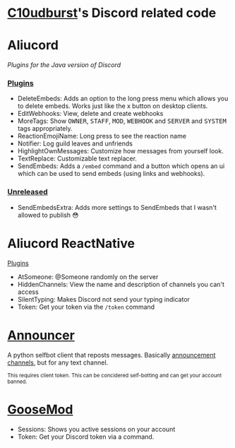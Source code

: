 # [C10udburst](https://github.com/C10udburst)'s Discord related code

# Aliucord
_Plugins for the Java version of Discord_
### [Plugins](https://github.com/c10udburst-discord/aliucord-plugins)
- DeleteEmbeds: Adds an option to the long press menu which allows you to delete embeds. Works just like the x button on desktop clients.
- EditWebhooks: View, delete and create webhooks
- MoreTags:
  Show <kbd>OWNER</kbd>, <kbd>STAFF</kbd>, <kbd>MOD</kbd>, <kbd>WEBHOOK</kbd> and <kbd>SERVER</kbd> and <kbd>SYSTEM</kbd> tags appropriately.
- ReactionEmojiName: Long press to see the reaction name
- Notifier: Log guild leaves and unfriends
- HighlightOwnMessages: Customize how messages from yourself look.
- TextReplace: Customizable text replacer.
- SendEmbeds: Adds a `/embed` command and a button  which opens an ui which can be used to send embeds (using links and webhooks).
### [Unreleased](https://github.com/c10udburst-discord/aliucord-sendembeds)
- SendEmbedsExtra: Adds more settings to SendEmbeds that I wasn't allowed to publish 😳

# Aliucord ReactNative
[Plugins](https://github.com/c10udburst-discord/Aliucord-RightNow-Plugins)
- AtSomeone: \@Someone randomly on the server
- HiddenChannels: View the name and description of channels you can't access
- SilentTyping: Makes Discord not send your typing indicator
- Token: Get your token via the `/token` command

# [Announcer](https://github.com/c10udburst-discord/discord-announcer)
A python selfbot client that reposts messages. Basically [announcement channels](https://support.discord.com/hc/articles/360032008192-), but for any text channel.

<sub>This requires client token. This can be concidered self-botting and can get your account banned.</sub>

# [GooseMod](https://c10udburst-discord.github.io/GooseMod-MS2Builder/)
- Sessions: Shows you active sessions on your account
- Token: Get your Discord token via a command.